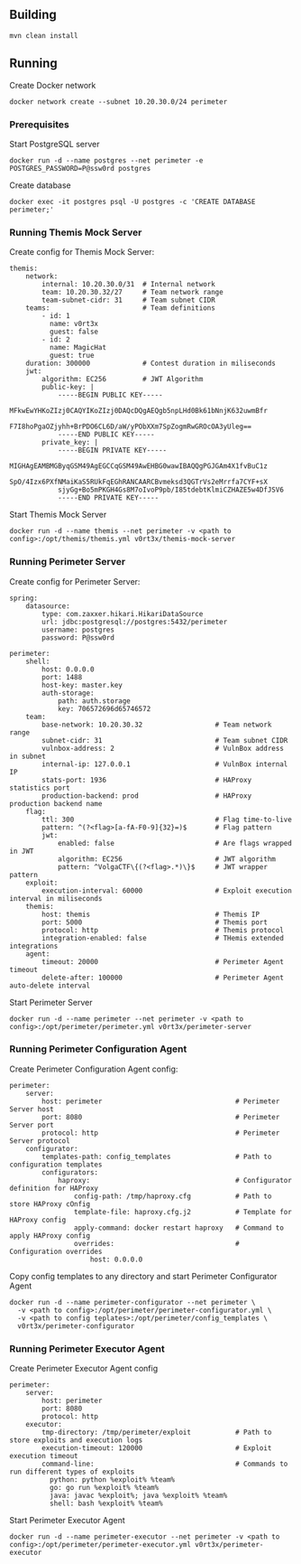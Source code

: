 ## Building

```mvn clean install```

## Running 

Create Docker network

```
docker network create --subnet 10.20.30.0/24 perimeter
```

### Prerequisites

Start PostgreSQL server

```
docker run -d --name postgres --net perimeter -e POSTGRES_PASSWORD=P@ssw0rd postgres
```

Create database

```
docker exec -it postgres psql -U postgres -c 'CREATE DATABASE perimeter;'
```

### Running Themis Mock Server

Create config for Themis Mock Server:

```
themis:
    network:
        internal: 10.20.30.0/31  # Internal network
        team: 10.20.30.32/27     # Team network range
        team-subnet-cidr: 31     # Team subnet CIDR
    teams:                       # Team definitions
        - id: 1
          name: v0rt3x
          guest: false
        - id: 2
          name: MagicHat
          guest: true
    duration: 300000             # Contest duration in miliseconds
    jwt:
        algorithm: EC256         # JWT Algorithm
        public-key: |
            -----BEGIN PUBLIC KEY-----
            MFkwEwYHKoZIzj0CAQYIKoZIzj0DAQcDQgAEQgb5npLHd0Bk61bNnjK632uwmBfr
            F7I8hoPgaOZjyhh+BrPDO6CL6D/aW/yPObXXm7SpZogmRwGROcOA3yUleg==
            -----END PUBLIC KEY-----
        private_key: |
            -----BEGIN PRIVATE KEY-----
            MIGHAgEAMBMGByqGSM49AgEGCCqGSM49AwEHBG0wawIBAQQgPGJGAm4X1fvBuC1z
            SpO/4Izx6PXfNMaiKaS5RUkFqEGhRANCAARCBvmeksd3QGTrVs2eMrrfa7CYF+sX
            sjyGg+Bo5mPKGH4Gs8M7oIvoP9pb/I85tdebtKlmiCZHAZE5w4DfJSV6
            -----END PRIVATE KEY-----
```

Start Themis Mock Server

```
docker run -d --name themis --net perimeter -v <path to config>:/opt/themis/themis.yml v0rt3x/themis-mock-server
```

### Running Perimeter Server

Create config for Perimeter Server:

```
spring:
    datasource:
        type: com.zaxxer.hikari.HikariDataSource
        url: jdbc:postgresql://postgres:5432/perimeter
        username: postgres
        password: P@ssw0rd

perimeter:
    shell:
        host: 0.0.0.0
        port: 1488
        host-key: master.key
        auth-storage:
            path: auth.storage
            key: 706572696d65746572
    team:
        base-network: 10.20.30.32                  # Team network range
        subnet-cidr: 31                            # Team subnet CIDR
        vulnbox-address: 2                         # VulnBox address in subnet
        internal-ip: 127.0.0.1                     # VulnBox internal IP
        stats-port: 1936                           # HAProxy statistics port
        production-backend: prod                   # HAProxy production backend name
    flag:
        ttl: 300                                   # Flag time-to-live
        pattern: ^(?<flag>[a-fA-F0-9]{32}=)$       # Flag pattern
        jwt:
            enabled: false                         # Are flags wrapped in JWT
            algorithm: EC256                       # JWT algorithm
            pattern: ^VolgaCTF\{(?<flag>.*)\}$     # JWT wrapper pattern
    exploit:
        execution-interval: 60000                  # Exploit execution interval in miliseconds
    themis:
        host: themis                               # Themis IP
        port: 5000                                 # Themis port
        protocol: http                             # Themis protocol
        integration-enabled: false                 # THemis extended integrations
    agent:
        timeout: 20000                             # Perimeter Agent timeout
        delete-after: 100000                       # Perimeter Agent auto-delete interval

```

Start Perimeter Server

```
docker run -d --name perimeter --net perimeter -v <path to config>:/opt/perimeter/perimeter.yml v0rt3x/perimeter-server
```

### Running Perimeter Configuration Agent

Create Perimeter Configuration Agent config:

```
perimeter:
    server:
        host: perimeter                                 # Perimeter Server host
        port: 8080                                      # Perimeter Server port
        protocol: http                                  # Perimeter Server protocol
    configurator:
        templates-path: config_templates                # Path to configuration templates
        configurators:
            haproxy:                                    # Configurator definition for HAProxy
                config-path: /tmp/haproxy.cfg           # Path to store HAProxy cOnfig
                template-file: haproxy.cfg.j2           # Template for HAProxy config
                apply-command: docker restart haproxy   # Command to apply HAProxy config
                overrides:                              # Configuration overrides
                    host: 0.0.0.0
```

Copy config templates to any directory and start Perimeter Configurator Agent

```
docker run -d --name perimeter-configurator --net perimeter \
  -v <path to config>:/opt/perimeter/perimeter-configurator.yml \
  -v <path to config teplates>:/opt/perimeter/config_templates \
  v0rt3x/perimeter-configurator
```

### Running Perimeter Executor Agent

Create Perimeter Executor Agent config

```
perimeter:
    server:
        host: perimeter
        port: 8080
        protocol: http
    executor:
        tmp-directory: /tmp/perimeter/exploit           # Path to store exploits and execution logs
        execution-timeout: 120000                       # Exploit execution timeout
        command-line:                                   # Commands to run different types of exploits
          python: python %exploit% %team%
          go: go run %exploit% %team%
          java: javac %exploit%; java %exploit% %team%
          shell: bash %exploit% %team%
```

Start Perimeter Executor Agent

```
docker run -d --name perimeter-executor --net perimeter -v <path to config>:/opt/perimeter/perimeter-executor.yml v0rt3x/perimeter-executor
```
